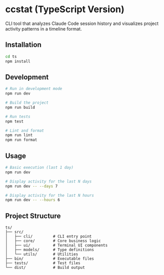 # ccstat (TypeScript Version)

CLI tool that analyzes Claude Code session history and visualizes project activity patterns in a timeline format.

## Installation

```bash
cd ts
npm install
```

## Development

```bash
# Run in development mode
npm run dev

# Build the project
npm run build

# Run tests
npm test

# Lint and format
npm run lint
npm run format
```

## Usage

```bash
# Basic execution (last 1 day)
npm run dev

# Display activity for the last N days
npm run dev -- --days 7

# Display activity for the last N hours  
npm run dev -- --hours 6
```

## Project Structure

```
ts/
├── src/
│   ├── cli/         # CLI entry point
│   ├── core/        # Core business logic
│   ├── ui/          # Terminal UI components
│   ├── models/      # Type definitions
│   └── utils/       # Utilities
├── bin/             # Executable files
├── tests/           # Test files
└── dist/            # Build output
```